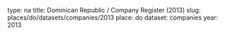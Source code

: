 type: na
title: Dominican Republic / Company Register (2013)
slug: places/do/datasets/companies/2013
place: do
dataset: companies
year: 2013
